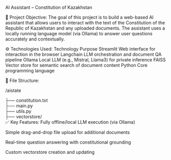  AI Assistant – Constitution of Kazakhstan

 🧠 Project Objective:
The goal of this project is to build a web-based AI assistant that allows users to interact with the text of the Constitution of the Republic of Kazakhstan and any uploaded documents. The assistant uses a locally running language model (via Ollama) to answer user questions accurately and contextually.

⚙️ Technologies Used:
Technology	Purpose
Streamlit	Web interface for interaction in the browser
Langchain	LLM orchestration and document QA pipeline
Ollama	Local LLM (e.g., Mistral, Llama3) for private inference
FAISS	Vector store for semantic search of document content
Python	Core programming language


📂 File Structure:

/aistate

├── constitution.txt              
├── main.py                        
├── utils.py                      
├── vectorstore/                   
✅ Key Features:
Fully offline/local LLM execution (via Ollama)

Simple drag-and-drop file upload for additional documents

Real-time question answering with constitutional grounding

Custom vectorstore creation and updating
